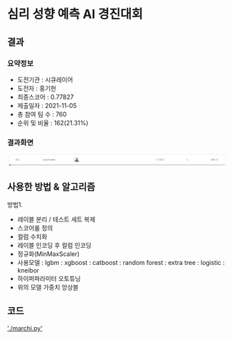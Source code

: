 # 심리 성향 예측 AI 경진대회

## 결과

### 요약정보

- 도전기관 : 시큐레이어
- 도전자 : 홍기헌
- 최종스코어 : 0.77827
- 제출일자 : 2021-11-05
- 총 참여 팀 수 : 760
- 순위 및 비율 : 162(21.31%)

### 결과화면

![final](./marchi_leaderboard.PNG)

## 사용한 방법 & 알고리즘
방법1. 
- 레이블 분리 / 테스트 세트 복제
- 스코어룰 정의
- 컬럼 수치화
- 레이블 인코딩 후 컬럼 인코딩
- 정규화(MinMaxScaler)
- 사용모델
  : lgbm
  : xgboost
  : catboost
  : random forest
  : extra tree
  : logistic
  : kneibor
- 하이퍼파라미터 오토튜닝
- 위의 모델 가중치 앙상블

## 코드
['./marchi.py'](./marchi.py)


